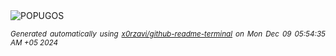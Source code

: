 <div align="justify">
<picture>
    <source media="(prefers-color-scheme: dark)" srcset="https://i.ibb.co/PFx7zdg/output-gif.gif">
    <source media="(prefers-color-scheme: light)" srcset="https://i.ibb.co/PFx7zdg/output-gif.gif">
    <img alt="POPUGOS" src="https://i.ibb.co/PFx7zdg/output-gif.gif">
</picture>

<sub><i>Generated automatically using [x0rzavi/github-readme-terminal](https://github.com/x0rzavi/github-readme-terminal) on Mon Dec 09 05:54:35 AM +05 2024</i></sub>
</div>